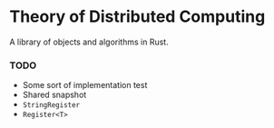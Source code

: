 # Theory of Distributed Computing

A library of objects and algorithms in Rust. 

### TODO

- Some sort of implementation test
- Shared snapshot
- `StringRegister`
- `Register<T>` 
